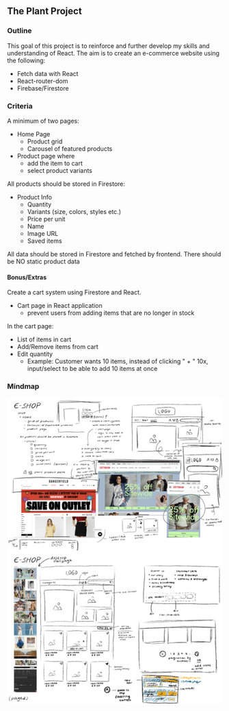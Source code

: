 ## The Plant Project

### Outline

This goal of this project is to reinforce and further develop my skills and understanding of React. The aim is to create an e-commerce website using the following:

-   Fetch data with React
-   React-router-dom
-   Firebase/Firestore

### Criteria

A minimum of two pages:

-   Home Page
    -   Product grid
    -   Carousel of featured products
-   Product page where
    -   add the item to cart
    -   select product variants

All products should be stored in Firestore:

-   Product Info
    -   Quantity
    -   Variants (size, colors, styles etc.)
    -   Price per unit
    -   Name
    -   Image URL
    -   Saved items

All data should be stored in Firestore and fetched by frontend.
There should be NO static product data

#### Bonus/Extras

Create a cart system using Firestore and React.

-   Cart page in React application
    -   prevent users from adding items that are no longer in stock

In the cart page:

-   List of items in cart
-   Add/Remove items from cart
-   Edit quantity
    -   Example: Customer wants 10 items, instead of clicking " + " 10x, input/select to be able to add 10 items at once

### Mindmap

<img src = "./assets/mindmap_01.png">
<img src = "./assets/mindmap_02.png">
